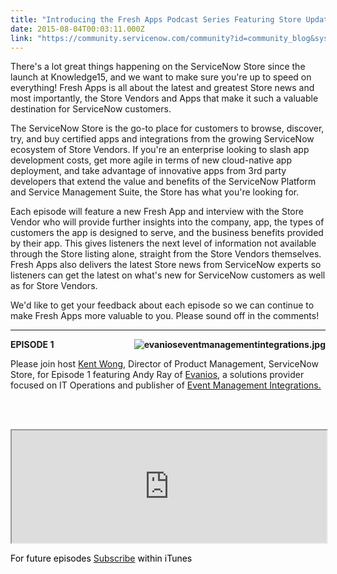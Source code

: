 ```yaml
---
title: "Introducing the Fresh Apps Podcast Series Featuring Store Updates and Highlighting Vendors"
date: 2015-08-04T00:03:11.000Z
link: "https://community.servicenow.com/community?id=community_blog&sys_id=ea4d6229dbd0dbc01dcaf3231f96195b"
---
```

<p>There&#39;s a lot great things happening on the ServiceNow Store since the launch at Knowledge15, and we want to make sure you&#39;re up to speed on everything! Fresh Apps is all about the latest and greatest Store news and most importantly, the Store Vendors and Apps that make it such a valuable destination for ServiceNow customers.</p>
<p>The ServiceNow Store is the go-to place for customers to browse, discover, try, and buy certified apps and integrations from the growing ServiceNow ecosystem of Store Vendors. If you&#39;re an enterprise looking to slash app development costs, get more agile in terms of new cloud-native app deployment, and take advantage of innovative apps from 3rd party developers that extend the value and benefits of the ServiceNow Platform and Service Management Suite, the Store has what you&#39;re looking for.</p>
<p>Each episode will feature a new Fresh App and interview with the Store Vendor who will provide further insights into the company, app, the types of customers the app is designed to serve, and the business benefits provided by their app. This gives listeners the next level of information not available through the Store listing alone, straight from the Store Vendors themselves. Fresh Apps also delivers the latest Store news from ServiceNow experts so listeners can get the latest on what&#39;s new for ServiceNow customers as well as for Store Vendors.</p>
<p>We&#39;d like to get your feedback about each episode so we can continue to make Fresh Apps more valuable to you. Please sound off in the comments!</p>
<hr />
<p><strong><img class="image-1 jive-image" style="height: auto; display: block; margin-left: auto; margin-right: auto; float: right;" src="39ba73fddb14d3041dcaf3231f96194e.iix" alt="evanioseventmanagementintegrations.jpg" />EPISODE 1</strong></p>
<p>Please join host <a title="" href="/community?id=community_user_profile&user=c4bfce6ddb181fc09c9ffb651f9619ff" rel="nofollow">Kent Wong</a>, Director of Product Management, ServiceNow Store, for Episode 1 featuring Andy Ray of <a title="w.evanios.com/" href="http://www.evanios.com/" rel="nofollow">Evanios</a>, a solutions provider focused on IT Operations and publisher of <a title="tore.servicenow.com/$appstore.do#!/store/application/d1f87aea0ff231001d1c059ce1050ef1" href="https://store.servicenow.com/$appstore.do#!/store/application/d1f87aea0ff231001d1c059ce1050ef1" rel="nofollow">Event Management Integrations.</a></p>
<p> </p>
<p><span style="padding: 0px; color: #000000; text-align: left; vertical-align: middle;"><br /><iframe src="https://omny.fm/shows/servicenow-techbytes/episode-1-servicenow-store-updates-event-managemen/embed?style&#61;artwork" width="100%" height="180"></iframe></span></p>
<p><span style="vertical-align: middle; color: #000000; text-align: left; padding: 0px;">For future episodes <a title="tunes.apple.com/us/podcast/servicenow-techbytes/id1038560176?mt&#61;2" href="https://itunes.apple.com/us/podcast/servicenow-techbytes/id1038560176?mt&#61;2" rel="nofollow">Subscribe</a></span><span style="vertical-align: middle; color: #000000; text-align: left; padding: 0px;"> within iTunes</span></p>